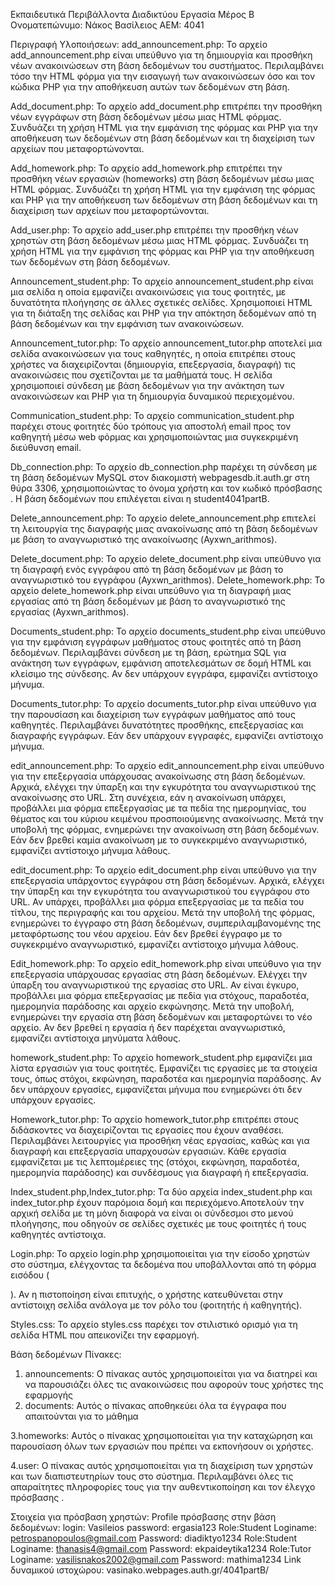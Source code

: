 Εκπαιδευτικά Περιβάλλοντα Διαδικτύου
Εργασία Μέρος B
Ονοματεπώνυμο: Νάκος Βασίλειος   ΑΕΜ: 4041

Περιγραφή Υλοποιήσεων:
add_announcement.php:  Το αρχείο add_announcement.php είναι υπεύθυνο για τη δημιουργία και προσθήκη νέων ανακοινώσεων στη βάση δεδομένων του συστήματος. Περιλαμβάνει τόσο την HTML φόρμα για την εισαγωγή των ανακοινώσεων όσο και τον κώδικα PHP για την αποθήκευση αυτών των δεδομένων στη βάση.

Add_document.php:  Το αρχείο add_document.php επιτρέπει την προσθήκη νέων εγγράφων στη βάση δεδομένων μέσω μιας HTML φόρμας. Συνδυάζει τη χρήση HTML για την εμφάνιση της φόρμας και PHP για την αποθήκευση των δεδομένων στη βάση δεδομένων και τη διαχείριση των αρχείων που μεταφορτώνονται.

Add_homework.php: Το αρχείο add_homework.php επιτρέπει την προσθήκη νέων εργασιών (homeworks) στη βάση δεδομένων μέσω μιας HTML φόρμας. Συνδυάζει τη χρήση HTML για την εμφάνιση της φόρμας και PHP για την αποθήκευση των δεδομένων στη βάση δεδομένων και τη διαχείριση των αρχείων που μεταφορτώνονται.

Add_user.php: Το αρχείο add_user.php επιτρέπει την προσθήκη νέων χρηστών στη βάση δεδομένων μέσω μιας HTML φόρμας. Συνδυάζει τη χρήση HTML για την εμφάνιση της φόρμας και PHP για την αποθήκευση των δεδομένων στη βάση δεδομένων.

Announcement_student.php: Το αρχείο announcement_student.php είναι μια σελίδα η οποία εμφανίζει ανακοινώσεις για τους φοιτητές, με δυνατότητα πλοήγησης σε άλλες σχετικές σελίδες. Χρησιμοποιεί HTML για τη διάταξη της σελίδας και PHP για την απόκτηση δεδομένων από τη βάση δεδομένων και την εμφάνιση των ανακοινώσεων.

Announcement_tutor.php: Το αρχείο announcement_tutor.php αποτελεί μια σελίδα ανακοινώσεων για τους καθηγητές, η οποία επιτρέπει στους χρήστες να διαχειρίζονται (δημιουργία, επεξεργασία, διαγραφή) τις ανακοινώσεις που σχετίζονται με τα μαθήματά τους. Η σελίδα χρησιμοποιεί σύνδεση με βάση δεδομένων για την ανάκτηση των ανακοινώσεων και PHP για τη δημιουργία δυναμικού περιεχομένου.

Communication_student.php: Το αρχείο communication_student.php παρέχει στους φοιτητές δύο τρόπους για αποστολή email προς τον καθηγητή μέσω web φόρμας και χρησιμοποιώντας μια συγκεκριμένη διεύθυνση email.

Db_connection.php: Το αρχείο db_connection.php παρέχει τη σύνδεση με τη βάση δεδομένων MySQL στον διακομιστή webpagesdb.it.auth.gr στη θύρα 3306, χρησιμοποιώντας το όνομα χρήστη και τον κωδικό πρόσβασης . Η βάση δεδομένων που επιλέγεται είναι η student4041partB.

Delete_announcement.php:  Το αρχείο delete_announcement.php επιτελεί τη λειτουργία της διαγραφής μιας ανακοίνωσης από τη βάση δεδομένων με βάση το αναγνωριστικό της ανακοίνωσης (Ayxwn_arithmos).

Delete_document.php: Το αρχείο delete_document.php είναι υπεύθυνο για τη διαγραφή ενός εγγράφου από τη βάση δεδομένων με βάση το αναγνωριστικό του εγγράφου (Ayxwn_arithmos).
Delete_homework.php: Το αρχείο delete_homework.php είναι υπεύθυνο για τη διαγραφή μιας εργασίας από τη βάση δεδομένων με βάση το αναγνωριστικό της εργασίας (Ayxwn_arithmos).

Documents_student.php: Το αρχείο documents_student.php είναι υπεύθυνο για την εμφάνιση εγγράφων μαθήματος στους φοιτητές από τη βάση δεδομένων. Περιλαμβάνει σύνδεση με τη βάση, ερώτημα SQL για ανάκτηση των εγγράφων, εμφάνιση αποτελεσμάτων σε δομή HTML και κλείσιμο της σύνδεσης. Αν δεν υπάρχουν εγγράφα, εμφανίζει αντίστοιχο μήνυμα.

Documents_tutor.php: Το αρχείο documents_tutor.php είναι υπεύθυνο για την παρουσίαση και διαχείριση των εγγράφων μαθήματος από τους καθηγητές. Περιλαμβάνει δυνατότητες προσθήκης, επεξεργασίας και διαγραφής εγγράφων. Εάν δεν υπάρχουν εγγραφές, εμφανίζει αντίστοιχο μήνυμα.

edit_announcement.php: Το αρχείο edit_announcement.php είναι υπεύθυνο για την επεξεργασία υπάρχουσας ανακοίνωσης στη βάση δεδομένων. Αρχικά, ελέγχει την ύπαρξη και την εγκυρότητα του αναγνωριστικού της ανακοίνωσης στο URL. Στη συνέχεια, εάν η ανακοίνωση υπάρχει, προβάλλει μια φόρμα επεξεργασίας με τα πεδία της ημερομηνίας, του θέματος και του κύριου κειμένου προσποιούμενης ανακοίνωσης. Μετά την υποβολή της φόρμας, ενημερώνει την ανακοίνωση στη βάση δεδομένων. Εάν δεν βρεθεί καμία ανακοίνωση με το συγκεκριμένο αναγνωριστικό, εμφανίζει αντίστοιχο μήνυμα λάθους.

edit_document.php: Το αρχείο edit_document.php είναι υπεύθυνο για την επεξεργασία υπάρχοντος εγγράφου στη βάση δεδομένων. Αρχικά, ελέγχει την ύπαρξη και την εγκυρότητα του αναγνωριστικού του εγγράφου στο URL. Αν υπάρχει, προβάλλει μια φόρμα επεξεργασίας με τα πεδία του τίτλου, της περιγραφής και του αρχείου. Μετά την υποβολή της φόρμας, ενημερώνει το έγγραφο στη βάση δεδομένων, συμπεριλαμβανομένης της μεταφόρτωσης του νέου αρχείου. Εάν δεν βρεθεί έγγραφο με το συγκεκριμένο αναγνωριστικό, εμφανίζει αντίστοιχο μήνυμα λάθους.

Edit_homework.php: Το αρχείο edit_homework.php είναι υπεύθυνο για την επεξεργασία υπάρχουσας εργασίας στη βάση δεδομένων. Ελέγχει την ύπαρξη του αναγνωριστικού της εργασίας στο URL. Αν είναι έγκυρο, προβάλλει μια φόρμα επεξεργασίας με πεδία για στόχους, παραδοτέα, ημερομηνία παράδοσης και αρχείο εκφώνησης. Μετά την υποβολή, ενημερώνει την εργασία στη βάση δεδομένων και μεταφορτώνει το νέο αρχείο. Αν δεν βρεθεί η εργασία ή δεν παρέχεται αναγνωριστικό, εμφανίζει αντίστοιχα μηνύματα λάθους.

homework_student.php: Το αρχείο homework_student.php εμφανίζει μια λίστα εργασιών για τους φοιτητές. Eμφανίζει τις εργασίες με τα στοιχεία τους, όπως στόχοι, εκφώνηση, παραδοτέα και ημερομηνία παράδοσης. Αν δεν υπάρχουν εργασίες, εμφανίζεται μήνυμα που ενημερώνει ότι δεν υπάρχουν εργασίες.

Homework_tutor.php: Το αρχείο homework_tutor.php επιτρέπει στους διδάσκοντες να διαχειρίζονται τις εργασίες που έχουν αναθέσει. Περιλαμβάνει λειτουργίες για προσθήκη νέας εργασίας, καθώς και για διαγραφή και επεξεργασία υπαρχουσών εργασιών. Κάθε εργασία εμφανίζεται με τις λεπτομέρειες της (στόχοι, εκφώνηση, παραδοτέα, ημερομηνία παράδοσης) και συνδέσμους για διαγραφή ή επεξεργασία.

Index_student.php,Index_tutor.php: Tα δύο αρχεία index_student.php και index_tutor.php έχουν παρόμοια δομή και περιεχόμενο.Aποτελoύν την αρχική σελίδα με τη μόνη διαφορά να είναι οι σύνδεσμοι στο μενού πλοήγησης, που οδηγούν σε σελίδες σχετικές με τους φοιτητές ή τους καθηγητές αντίστοιχα.

Login.php: Το αρχείο login.php χρησιμοποιείται για την είσοδο χρηστών στο σύστημα, ελέγχοντας τα δεδομένα που υποβάλλονται από τη φόρμα εισόδου (<form>). Αν η πιστοποίηση είναι επιτυχής, ο χρήστης κατευθύνεται στην αντίστοιχη σελίδα ανάλογα με τον ρόλο του (φοιτητής ή καθηγητής).

Styles.css: Το αρχείο styles.css παρέχει τον στιλιστικό ορισμό για τη σελίδα HTML που απεικονίζει την εφαρμογή.

Βάση δεδομένων Πίνακες:  
1. announcements: Ο πίνακας αυτός χρησιμοποιείται για να διατηρεί και να παρουσιάζει όλες τις ανακοινώσεις που αφορούν τους χρήστες της εφαρμογής
2. documents: Αυτός ο πίνακας αποθηκεύει όλα τα έγγραφα που απαιτούνται για το μάθημα
   
3.homeworks: Αυτός ο πίνακας χρησιμοποιείται για την καταχώρηση και παρουσίαση όλων των εργασιών που πρέπει να εκπονήσουν οι χρήστες.

4.user: Ο πίνακας αυτός χρησιμοποιείται για τη διαχείριση των χρηστών και των διαπιστευτηρίων τους στο σύστημα. Περιλαμβάνει όλες τις απαραίτητες πληροφορίες τους για την αυθεντικοποίηση και τον έλεγχο πρόσβασης .

Στοιχεία για πρόσβαση χρηστών:
Profile πρόσβασης στην βάση δεδομένων:  login: Vasileios  password: ergasia123
Role:Student   Loginame: petrospanopoulos@gmail.com  Password: diadiktyo1234
Role:Student   Loginame: thanasis4@gmail.com   Password: ekpaideytika1234
Role:Tutor  Loginame: vasilisnakos2002@gmail.com   Password: mathima1234
Link δυναμικού ιστοχώρου: vasinako.webpages.auth.gr/4041partB/









